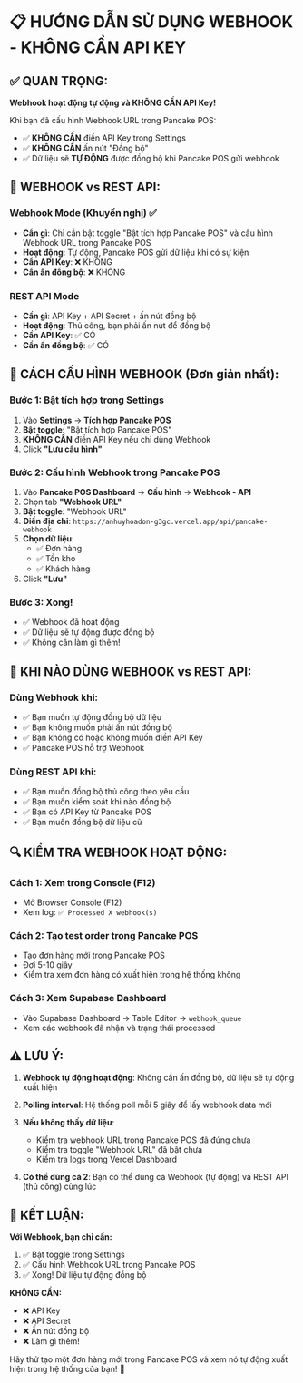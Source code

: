 # 📋 HƯỚNG DẪN SỬ DỤNG WEBHOOK - KHÔNG CẦN API KEY

## ✅ QUAN TRỌNG:

**Webhook hoạt động tự động và KHÔNG CẦN API Key!**

Khi bạn đã cấu hình Webhook URL trong Pancake POS:
- ✅ **KHÔNG CẦN** điền API Key trong Settings
- ✅ **KHÔNG CẦN** ấn nút "Đồng bộ"
- ✅ Dữ liệu sẽ **TỰ ĐỘNG** được đồng bộ khi Pancake POS gửi webhook

## 🔄 WEBHOOK vs REST API:

### Webhook Mode (Khuyến nghị) ✅
- **Cần gì**: Chỉ cần bật toggle "Bật tích hợp Pancake POS" và cấu hình Webhook URL trong Pancake POS
- **Hoạt động**: Tự động, Pancake POS gửi dữ liệu khi có sự kiện
- **Cần API Key**: ❌ KHÔNG
- **Cần ấn đồng bộ**: ❌ KHÔNG

### REST API Mode
- **Cần gì**: API Key + API Secret + ấn nút đồng bộ
- **Hoạt động**: Thủ công, bạn phải ấn nút để đồng bộ
- **Cần API Key**: ✅ CÓ
- **Cần ấn đồng bộ**: ✅ CÓ

## 📝 CÁCH CẤU HÌNH WEBHOOK (Đơn giản nhất):

### Bước 1: Bật tích hợp trong Settings
1. Vào **Settings** → **Tích hợp Pancake POS**
2. **Bật toggle**: "Bật tích hợp Pancake POS"
3. **KHÔNG CẦN** điền API Key nếu chỉ dùng Webhook
4. Click **"Lưu cấu hình"**

### Bước 2: Cấu hình Webhook trong Pancake POS
1. Vào **Pancake POS Dashboard** → **Cấu hình** → **Webhook - API**
2. Chọn tab **"Webhook URL"**
3. **Bật toggle**: "Webhook URL"
4. **Điền địa chỉ**: `https://anhuyhoadon-g3gc.vercel.app/api/pancake-webhook`
5. **Chọn dữ liệu**: 
   - ✅ Đơn hàng
   - ✅ Tồn kho
   - ✅ Khách hàng
6. Click **"Lưu"**

### Bước 3: Xong!
- ✅ Webhook đã hoạt động
- ✅ Dữ liệu sẽ tự động được đồng bộ
- ✅ Không cần làm gì thêm!

## 🎯 KHI NÀO DÙNG WEBHOOK vs REST API:

### Dùng Webhook khi:
- ✅ Bạn muốn tự động đồng bộ dữ liệu
- ✅ Bạn không muốn phải ấn nút đồng bộ
- ✅ Bạn không có hoặc không muốn điền API Key
- ✅ Pancake POS hỗ trợ Webhook

### Dùng REST API khi:
- ✅ Bạn muốn đồng bộ thủ công theo yêu cầu
- ✅ Bạn muốn kiểm soát khi nào đồng bộ
- ✅ Bạn có API Key từ Pancake POS
- ✅ Bạn muốn đồng bộ dữ liệu cũ

## 🔍 KIỂM TRA WEBHOOK HOẠT ĐỘNG:

### Cách 1: Xem trong Console (F12)
- Mở Browser Console (F12)
- Xem log: `✅ Processed X webhook(s)`

### Cách 2: Tạo test order trong Pancake POS
- Tạo đơn hàng mới trong Pancake POS
- Đợi 5-10 giây
- Kiểm tra xem đơn hàng có xuất hiện trong hệ thống không

### Cách 3: Xem Supabase Dashboard
- Vào Supabase Dashboard → Table Editor → `webhook_queue`
- Xem các webhook đã nhận và trạng thái processed

## ⚠️ LƯU Ý:

1. **Webhook tự động hoạt động**: Không cần ấn đồng bộ, dữ liệu sẽ tự động xuất hiện

2. **Polling interval**: Hệ thống poll mỗi 5 giây để lấy webhook data mới

3. **Nếu không thấy dữ liệu**: 
   - Kiểm tra webhook URL trong Pancake POS đã đúng chưa
   - Kiểm tra toggle "Webhook URL" đã bật chưa
   - Kiểm tra logs trong Vercel Dashboard

4. **Có thể dùng cả 2**: Bạn có thể dùng cả Webhook (tự động) và REST API (thủ công) cùng lúc

## 🎉 KẾT LUẬN:

**Với Webhook, bạn chỉ cần:**
1. ✅ Bật toggle trong Settings
2. ✅ Cấu hình Webhook URL trong Pancake POS
3. ✅ Xong! Dữ liệu tự động đồng bộ

**KHÔNG CẦN:**
- ❌ API Key
- ❌ API Secret
- ❌ Ấn nút đồng bộ
- ❌ Làm gì thêm!

Hãy thử tạo một đơn hàng mới trong Pancake POS và xem nó tự động xuất hiện trong hệ thống của bạn! 🚀


